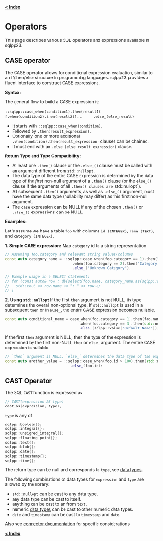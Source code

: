 [**\< Index**](/docs/README.md)

# Operators

This page describes various SQL operators and expressions available in sqlpp23.

## CASE operator

The CASE operator allows for conditional expression evaluation, similar to an if/then/else structure in programming languages. sqlpp23 provides a fluent interface to construct CASE expressions.

**Syntax:**

The general flow to build a CASE expression is:

`::sqlpp::case_when(condition1).then(result1)`
`    [.when(condition2).then(result2)]...`
`    .else_(else_result)`

*   It starts with `::sqlpp::case_when(condition)`.
*   Followed by `.then(result_expression)`.
*   Optionally, one or more additional `.when(condition).then(result_expression)` clauses can be chained.
*   It must end with an `.else_(else_result_expression)` clause.

**Return Type and Type Compatibility:**

*   At least one `.then()` clause or the `.else_()` clause must be called with an argument different from `std::nullopt`.
*   The data type of the entire CASE expression is determined by the data type of the *first* non-null argument of a `.then()` clause (or the `else_()` clause if the arguments of all `.then() clauses are `std::nullopt`).
*   All subsequent `.then()` arguments, as well as `.else_()` argument, must have the same data type (nullability may differ) as this first non-null argument.
*   The `case` expression can be NULL if any of the chosen `.then()` or `.else_()` expressions can be NULL.

**Examples:**

Let's assume we have a table `foo` with columns `id (INTEGER)`, `name (TEXT)`, and `category (INTEGER)`.

**1. Simple CASE expression:**
Map `category` id to a string representation.

```c++
// Assuming foo.category and relevant string values/columns
const auto category_name = ::sqlpp::case_when(foo.category == 1).then("Category A")
                               .when(foo.category == 2).then("Category B")
                               .else_("Unknown Category");

// Example usage in a SELECT statement:
// for (const auto& row : db(select(foo.name, category_name.as(sqlpp::alias::a)).from(foo)...)) {
//   std::cout << row.name << ": " << row.a;
// }
```

**2. Using `std::nullopt`**
If the first `then` argument is not NULL, its type determines the overall non-optional type.
If `std::nullopt` is used in a subsequent `then` or in `else_`, the entire CASE expression becomes nullable.

```c++
const auto conditional_name = case_when(foo.category == 1).then(foo.name)
                                  .when(foo.category == 3).then(std::nullopt) // Makes expression potentially NULL
                                  .else_(sqlpp::value("Default Name"));
```

If the first `then` argument is NULL, then the type of the expression is determined by the first non-NULL
`then` or `else_` argument. The entire CASE expression is nullable.

```c++
// `then` argument is NULL. `else_` determines the data type of the expression
const auto another_value = ::sqlpp::case_when(foo.id > 100).then(std::nullopt)
                              .else_(foo.id);
```

## CAST Operator

The SQL `CAST` function is expressed as

```c++
// CAST(expression AS type)
cast_as(expression, type);
```

`type` is any of

```c++
sqlpp::boolean{};
sqlpp::integral{};
sqlpp::unsigned_integral{};
sqlpp::floating_point{};
sqlpp::text{};
sqlpp::blob{};
sqlpp::date{};
sqlpp::timestamp{};
sqlpp::time{};
```

The return type can be null and corresponds to `type`, see [data types](/docs/data_types.md).

The following combinations of data types for `expression` and `type` are allowed by the library:

- `std::nullopt` can be cast to any data type.
- any data type can be cast to itself.
- anything can be cast to an from `text`.
- numeric [data types](/docs/data_types.md) can be cast to other numeric data types.
- `date` and `timestamp` can be cast to `timestamp` and `date`.

Also see [connector documentation](/docs/connectors.md) for specific considerations.


[**\< Index**](/docs/README.md)
